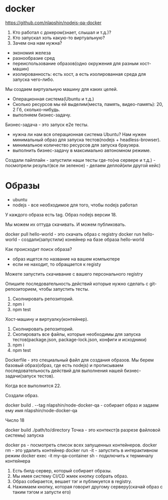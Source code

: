 # docker

https://github.com/nlapshin/nodejs-qa-docker

1. Кто работал с докером(знает, слышал и т.д.)?
2. Кто запускал хоть какую-то виртуальную?
3. Зачем она нам нужна?
- экономия железа
- разнообразие сред
- переиспользование образов(одно окружения для разным хост-машин)
- изолированность: есть хост, а есть изолированная среда для запуска чего-либо.

Мы создаем виртуальную машину для каких целей.

- Операционная система(Ubuntu и т.д.)
- Сколько ресурсов мы ей выделим(места, память, видео-память): 20, 2 Гб, сколько-нибудь.
- выполняем бизнес-задачу.

Бизнес-задача - это запуск e2e тесты.

- нужна ли нам вся операционная система Ubuntu? Нам нужен минимальный образ для запуска тестов(nodejs + headless-browser).
- минимальное количество ресурсов для запуска браузера.
- выполнить бизнес-задачу в максимально автономном режиме.

Создали пайплайн - запустили наши тесты где-то(на сервере и т.д.) - посмотрели результ(все ли зеленое) - делаем деплой(или другой кейс)

# Образы

- ubuntu
- nodejs - все необходимое для того, чтобы nodejs работал

У каждого образа есть tag. Образ nodejs версии 18.

Мы можем их оттуда скачивать. И можем публиковать.

docker pull hello-world - это скачать образ с registry
docker run hello-world - создали(запустили) конейнер на базе образа hello-world

Как происходит поиск образа?

- образ ищется по название на вашем компьютере
- если не находит, то обращается к registy
  
Можете запустить скачивание с вашего персонального registry

Опишите последовательность действий которые нужно сделать с git-репозиторием, чтобы запустить тесты.

1. Сколнировать репозиторий.
2. npm i
3. npm test


Хост-машину и виртуалку(контейнер).

1. Сколнировать репозиторий.
2. Скопировать все файлы, которые необходимы для запуска тестов(package.json, package-lock.json, конфиги и исходники)
3. npm i
4. npm test

Dockerfile - это специальный файл для создания образов. Мы берем базовый образ(образ, где есть nodejs)
и прописываем последовательность действий для выполнения нашей бизнес-задачи(запуск тестов).


Когда все выполнится 22.

Создали образ.

docker build . --tag nlapshin/node-docker-qa - собирает образ и задаем ему имя nlapshin/node-docker-qa

Число 18

docker build ./path/to/directory Точка - это контекст(в разрезе файловой системы) запуска

docker ps - посмотреть список всех запущенных контейнеров.
docker rm <name> - это удалить контейнер
docker run -it - запустить в интерактивном режим
docker exec -it my-qa-container sh - подключить к терминалу контейнера

1. Есть билд-сервер, который собирает образы.
2. Мы имея систему CI/CD жмек кнопку собрать образ.
3. Образ собирается, вешает тэг и публикуется в registry.
4. Нажимаем кнопку, которая говорит другому серверу(скачай образ с таким тэгом и запусти его)
